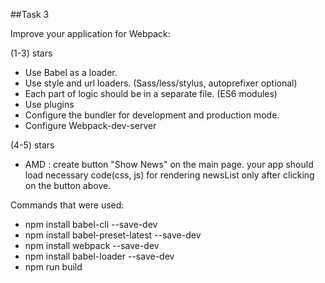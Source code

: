 ﻿##Task 3

Improve your application for Webpack:

(1-3) stars
+ Use Babel as a loader.
+ Use style and url loaders. (Sass/less/stylus, autoprefixer optional)
+ Each part of logic should be in a separate file. (ES6 modules)
+ Use plugins
+ Configure the bundler for development and production mode.
+ Configure Webpack-dev-server

(4-5) stars
+ AMD : 
create button "Show News" on the main page.
your app should load necessary code(css, js) for rendering newsList only after clicking on the button above.
 
 
Commands that were used:
+ npm install babel-cli --save-dev
+ npm install babel-preset-latest --save-dev
+ npm install webpack --save-dev
+ npm install babel-loader --save-dev
+ npm run build
